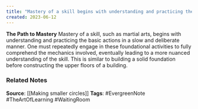 ```yaml
---
title: "Mastery of a skill begins with understanding and practicing the basic foundational activities of that skill repeatedly"
created: 2023-06-12
---
```


**The Path to Mastery**
Mastery of a skill, such as martial arts, begins with understanding and practicing the basic actions in a slow and deliberate manner. One must repeatedly engage in these foundational activities to fully comprehend the mechanics involved, eventually leading to a more nuanced understanding of the skill. This is similar to building a solid foundation before constructing the upper floors of a building.

### Related Notes
**Source**: [[Making smaller circles]]
**Tags**: #EvergreenNote #TheArtOfLearning #WaitingRoom 